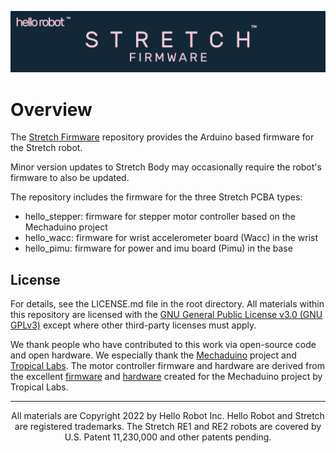 ![](./images/banner.png)

# Overview
The [Stretch Firmware](https://github.com/hello-robot/stretch_firmware) repository provides the Arduino based firmware for the Stretch robot. 

Minor version updates to Stretch Body may occasionally require the robot's firmware to also be updated.

The repository includes the firmware for the three Stretch PCBA types: 

* hello_stepper: firmware for stepper motor controller based on the Mechaduino project
* hello_wacc: firmware for wrist accelerometer board (Wacc) in the wrist 
* hello_pimu:  firmware for power and imu board (Pimu) in the base


## License
For details, see the LICENSE.md file in the root directory. All materials within this repository are licensed with the [GNU General Public License v3.0 (GNU GPLv3)](https://www.gnu.org/licenses/gpl-3.0.html) except where other third-party licenses must apply.  

We thank people who have contributed to this work via open-source code and open hardware. We especially thank the [Mechaduino](https://tropical-labs.com/mechaduino/) project and [Tropical Labs](https://tropical-labs.com/). The motor controller firmware and hardware are derived from the excellent [firmware](https://github.com/jcchurch13/Mechaduino-Firmware) and [hardware](https://github.com/jcchurch13/Mechaduino-Hardware) created for the Mechaduino project by Tropical Labs.

------
<div align="center"> All materials are Copyright 2022 by Hello Robot Inc. Hello Robot and Stretch are registered trademarks. The Stretch RE1 and RE2 robots are covered by U.S. Patent 11,230,000 and other patents pending.</div>

